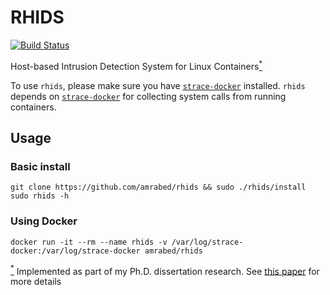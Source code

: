 # RHIDS
[![Build Status](https://travis-ci.org/amrabed/rhids.svg)](https://travis-ci.org/amrabed/rhids)

Host-based Intrusion Detection System for Linux Containers<a href="#footnote" id="ref"><sup>*</sup></a>

To use `rhids`, please make sure you have [`strace-docker`](https://github.com/amrabed/strace-docker) installed. `rhids` depends on [`strace-docker`](https://github.com/amrabed/strace-docker) for collecting system calls from running containers.

## Usage
### Basic install
    git clone https://github.com/amrabed/rhids && sudo ./rhids/install
    sudo rhids -h

### Using Docker
    docker run -it --rm --name rhids -v /var/log/strace-docker:/var/log/strace-docker amrabed/rhids
    
    
<a id="footnote" href="#ref"><sup>*</sup></a> Implemented as part of my Ph.D. dissertation research. See [this paper](https://arxiv.org/abs/1611.03056) for more details
